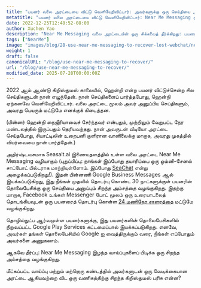 ```yaml
---
title: "பயனர் வலை அரட்டையை விட்டு வெளியேறிவிட்டார்: அவர்களுக்கு ஒரு செய்தியை அனுப்ப Near Me Messaging ஐப் பயன்படுத்தவும்!"
metatitle: "பயனர் வலை அரட்டையை விட்டு வெளியேறிவிட்டார்: Near Me Messaging மூலம் தொடர்பு கொள்ளுங்கள்!"
date: 2022-12-25T12:48:52-08:00
author: Xuchen Yao
description: "Near Me Messaging வலை அரட்டையின் ஒரு சிக்கலைத் தீர்க்கிறது: பயனர் உரையாடலை விட்டு வெளியேறிய *பிறகும்* அவர்களுடன் மீண்டும் தொடர்பு கொள்ளுங்கள்."
tags: ["NearMe"]
image: "images/blog/28-use-near-me-messaging-to-recover-lost-webchat/near-me-messaging-google-business-messages-recover-webchat.png"
weight: 1
draft: false
canonicalURL: "/blog/use-near-me-messaging-to-recover/"
url: "/blog/use-near-me-messaging-to-recover/"
modified_date: 2025-07-28T00:00:00Z
---
```


2022 ஆம் ஆண்டு கிறிஸ்துமஸ் காலையில், ஹென்றி என்ற பயனர் விட்டுச்சென்ற சில செய்திகளுடன் நான் எழுந்தேன். நான் செய்திகளைப் பார்த்தபோது, ஹென்றி ஏற்கனவே வெளியேறிவிட்டார். வலை அரட்டை மூலம் அவர் அனுப்பிய செய்திகளும், அவரது பெயரும் மட்டுமே எனக்குக் கிடைத்தன.

(பின்னர் ஹென்றி நைஜீரியாவைச் சேர்ந்தவர் என்பதும், முற்றிலும் வேறுபட்ட நேர மண்டலத்தில் இருப்பதும் தெரியவந்தது. நான் அவருடன் வீடியோ அரட்டை செய்தபோது, சியாட்டிலின் உறைபனி குளிரான வானிலைக்கு மாறாக, அவரது முகத்தில் வியர்வையை நான் பார்த்தேன்.)

அதிர்ஷ்டவசமாக Seasalt.ai இணையதளத்தில் உள்ள வலை அரட்டை Near Me Messaging வழியாகும் (புதுப்பிப்பு: நாங்கள் இப்போது தயாரிப்பை ஒரு ஓம்னி-சேனல் சாட்போட் பில்டராக மாற்றியுள்ளோம். இப்போது [SeaChat](https://chat.seasalt.ai/?utm_source=blog) என்று அழைக்கப்படுகிறது!). இதன் பின்னணி Google Business Messages ஆல் இயக்கப்படுகிறது, இது நீங்கள் முதலில் தொடர்பு கொண்ட 30 நாட்களுக்குள் பயனரின் தொலைபேசிக்கு ஒரு செய்தியை அனுப்பும் சிறந்த அம்சத்தை வழங்குகிறது. இதற்கு மாறாக, Facebook உங்கள் Messenger போட் மூலம் ஒரு உரையாடலைத் தொடங்கியவுடன் ஒரு பயனரைத் தொடர்பு கொள்ள [24 மணிநேர சாளரத்தை](https://developers.facebook.com/docs/messenger-platform/policy/policy-overview/) மட்டுமே வழங்குகிறது.

தொழில்நுட்ப ஆர்வமுள்ள பயனர்களுக்கு, இது பயனர்களின் தொலைபேசிகளில் நிறுவப்பட்ட Google Play Services கட்டமைப்பால் இயக்கப்படுகிறது. எனவே, அவர்கள் தங்கள் தொலைபேசியில் Google ஐ வைத்திருக்கும் வரை, நீங்கள் எப்போதும் அவர்களை அணுகலாம்.

ஆகவே தீர்ப்பு: Near Me Messaging இழந்த வாய்ப்புகளைப் பிடிக்க ஒரு சிறந்த அம்சத்தை வழங்குகிறது.

மீட்கப்பட்ட வாய்ப்பு மற்றும் மற்றொரு கண்டத்தில் அவர்களுடன் ஒரு வேடிக்கையான அரட்டை ஆகியவற்றை விட ஒரு வணிகத்திற்கு சிறந்த கிறிஸ்துமஸ் பரிசு என்ன?
